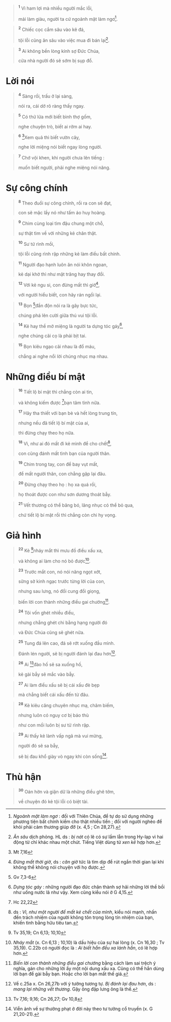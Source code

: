 
> <sup><b>1</b></sup> Vì ham lợi mà nhiều người mắc lỗi,
> 
> mải làm giàu, người ta cứ ngoảnh mặt làm ngơ[^1].
>


> <sup><b>2</b></sup> Chiếc cọc cắm sâu vào kẽ đá,
> 
> tội lỗi cũng ăn sâu vào việc mua đi bán lại[^2].
>


> <sup><b>3</b></sup> Ai không bền lòng kính sợ Đức Chúa,
> 
> cửa nhà người đó sẽ sớm bị sụp đổ.
>

# Lời nói

> <sup><b>4</b></sup> Sàng rồi, trấu ở lại sàng,
> 
> nói ra, cái dở rõ ràng thấy ngay.
>


> <sup><b>5</b></sup> Có thử lửa mới biết bình thợ gốm,
> 
> nghe chuyện trò, biết ai rởm ai hay.
>


> <sup><b>6</b></sup> [^1*]Xem quả thì biết vườn cây,
> 
> nghe lời miệng nói biết ngay lòng người.
>


> <sup><b>7</b></sup> Chớ vội khen, khi người chưa lên tiếng :
> 
> muốn biết người, phải nghe miệng nói năng.
>

# Sự công chính

> <sup><b>8</b></sup> Theo đuổi sự công chính, rồi ra con sẽ đạt,
> 
> con sẽ mặc lấy nó như tấm áo huy hoàng.
>


> <sup><b>9</b></sup> Chim cùng loại tìm đậu chung một chỗ,
> 
> sự thật tìm về với những kẻ chân thật.
>


> <sup><b>10</b></sup> Sư tử rình mồi,
> 
> tội lỗi cũng rình rập những kẻ làm điều bất chính.
>


> <sup><b>11</b></sup> Người đạo hạnh luôn ăn nói khôn ngoan,
> 
> kẻ dại khờ thì như mặt trăng hay thay đổi.
>


> <sup><b>12</b></sup> Với kẻ ngu si, con đừng mất thì giờ[^3],
> 
> với người hiểu biết, con hãy rán ngồi lại.
>


> <sup><b>13</b></sup> Bọn [^2*]đần độn nói ra là gây bực tức,
> 
> chúng phá lên cười giữa thú vui tội lỗi.
>


> <sup><b>14</b></sup> Kẻ hay thề mở miệng là người ta dựng tóc gáy[^4],
> 
> nghe chúng cãi cọ là phải bịt tai.
>


> <sup><b>15</b></sup> Bọn kiêu ngạo cãi nhau là đổ máu,
> 
> chẳng ai nghe nổi lời chúng nhục mạ nhau.
>

# Những điều bí mật

> <sup><b>16</b></sup> Tiết lộ bí mật thì chẳng còn ai tin,
> 
> và không kiếm được [^3*]bạn tâm tình nữa.
>


> <sup><b>17</b></sup> Hãy tha thiết với bạn bè và hết lòng trung tín,
> 
> nhưng nếu đã tiết lộ bí mật của ai,
> 
> thì đừng chạy theo họ nữa.
>


> <sup><b>18</b></sup> Vì, như ai đó mất đi kẻ mình để cho chết[^5],
> 
> con cũng đánh mất tình bạn của người thân.
>


> <sup><b>19</b></sup> Chim trong tay, con để bay vụt mất,
> 
> để mất người thân, con chẳng gặp lại đâu.
>


> <sup><b>20</b></sup> Đừng chạy theo họ : họ xa quá rồi,
> 
> họ thoát được con như sơn dương thoát bẫy.
>


> <sup><b>21</b></sup> Vết thương có thể băng bó, lăng nhục có thể bỏ qua,
> 
> chứ tiết lộ bí mật rồi thì chẳng còn chi hy vọng.
>

# Giả hình

> <sup><b>22</b></sup> Kẻ [^4*]nháy mắt thì mưu đồ điều xấu xa,
> 
> và không ai làm cho nó bỏ được[^6].
>


> <sup><b>23</b></sup> Trước mắt con, nó nói năng ngọt xớt,
> 
> sững sờ kinh ngạc trước từng lời của con,
> 
> nhưng sau lưng, nó đổi cung đổi giọng,
> 
> biến lời con thành những điều gai chướng[^7].
>


> <sup><b>24</b></sup> Tôi vốn ghét nhiều điều,
> 
> nhưng chẳng ghét chi bằng hạng người đó
> 
> và Đức Chúa cũng sẽ ghét nữa.
>


> <sup><b>25</b></sup> Tung đá lên cao, đá sẽ rớt xuống đầu mình.
> 
> Đánh lén người, sẽ bị người đánh lại đau hơn[^8].
>


> <sup><b>26</b></sup> Ai [^5*]đào hố sẽ sa xuống hố,
> 
> kẻ gài bẫy sẽ mắc vào bẫy.
>


> <sup><b>27</b></sup> Ai làm điều xấu sẽ bị cái xấu đè bẹp
> 
> mà chẳng biết cái xấu đến từ đâu.
>


> <sup><b>28</b></sup> Kẻ kiêu căng chuyên nhục mạ, châm biếm,
> 
> nhưng luôn có nguy cơ bị báo thù
> 
> như con mồi luôn bị sư tử rình rập.
>


> <sup><b>29</b></sup> Ai thấy kẻ lành vấp ngã mà vui mừng,
> 
> người đó sẽ sa bẫy,
> 
> sẽ bị đau khổ giày vò ngay khi còn sống[^9].
>

# Thù hận

> <sup><b>30</b></sup> Oán hờn và giận dữ là những điều ghê tởm,
> 
> về chuyện đó kẻ tội lỗi có biệt tài.
>

[^1]: <i>Ngoảnh mặt làm ngơ</i> : đối với Thiên Chúa, để tự do sử dụng những phương tiện bất chính kiếm cho thật nhiều tiền ; đối với người nghèo để khỏi phải cảm thương giúp đỡ (x. 4,5 ; Cn 28,27).
[^2]: <i>Ăn sâu</i> dịch phỏng. HL ds : <i>bị nát</i> có lẽ có sự lầm lẫn trong Hy-lạp vì hai động từ chỉ khác nhau một chút. Tiếng Việt dùng từ <i>xen kẽ</i> hợp hơn.
[^3]: <i>Đừng mất thời giờ</i>, ds : <i>căn giờ</i> tức là tìm dịp để rút ngắn thời gian lại khi không thể không nói chuyện với họ được.
[^4]: <i>Dựng tóc gáy</i> : những người đạo đức chân thành sợ hãi những lời thề bồi như uống nước lã như vậy. Xem cũng kiểu nói ở G 4,15.
[^5]: ds : <i>Vì, như một người để mất kẻ chết của mình</i>, kiểu nói mạnh, nhấn đến trách nhiệm của người không tôn trọng lòng tín nhiệm của bạn, khiến tình bằng hữu tiêu tan.
[^6]: <i>Nháy mắt</i> (x. Cn 6,13 ; 10,10) là dấu hiệu của sự hai lòng (x. Cn 16,30 ; Tv 35,19). C.22b có người đọc là : <i>Ai biết hắn đều xa lánh hắn</i>, có lẽ hợp hơn.
[^7]: <i>Biến lời con thành những điều gai chướng</i> bằng cách làm sai trệch ý nghĩa, gán cho những lời ấy một nội dung xấu xa. Cũng có thể hắn dùng lời bạn để gài bẫy bạn. Hoặc cho lời bạn mất thế giá.
[^8]: Về c.25a x. Cn 26,27b với ý tưởng tương tự. <i>Bị đánh lại đau hơn</i>, ds : <i>mang lại những vết thương</i>. Gậy ông đập lưng ông là thế.
[^9]: Viễn ảnh về sự thưởng phạt ở đời này theo tư tưởng cổ truyền (x. G 21,20-21).
[^1*]: Mt 7,16
[^2*]: Gv 7,3-6
[^3*]: Hc 22,22
[^4*]: Tv 35,19; Cn 6,13; 10,10
[^5*]: Tv 7,16; 9,16; Cn 26,27; Gv 10,8
